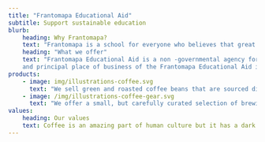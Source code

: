 ```yaml
---
title: "Frantomapa Educational Aid"
subtitle: Support sustainable education
blurb:
    heading: Why Frantomapa?
    text: "Frantomapa is a school for everyone who believes that great education shouldn't just taste good, it should do good too." 
    heading: "What we offer"
    text: "Frantomapa Educational Aid is a non -governmental agency formed in Ghana on the 8th of May, 2016. The registered office 
    and principal place of business of the Frantomapa Educational Aid is in Accra."
products:
    - image: img/illustrations-coffee.svg
      text: "We sell green and roasted coffee beans that are sourced directly from independent farmers and farm cooperatives. We’re proud to offer a variety of coffee beans grown with great care for the environment and local communities. Check our post or contact us directly for current availability."
    - image: /img/illustrations-coffee-gear.svg
      text: "We offer a small, but carefully curated selection of brewing gear and tools for every taste and experience level. No matter if you roast your own beans or just bought your first french press, you’ll find a gadget to fall in love with in our shop."
values:
    heading: Our values
    text: Coffee is an amazing part of human culture but it has a dark side too – one of colonialism and mindless abuse of natural resources and human lives. We want to turn this around and return the coffee trade to the drink’s exhilarating, empowering and unifying nature.
---
```


